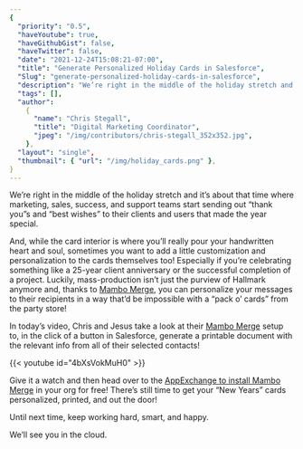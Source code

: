 ```yaml
---
{
  "priority": "0.5",
  "haveYoutube": true,
  "haveGithubGist": false,
  "haveTwitter": false,
  "date": "2021-12-24T15:08:21-07:00",
  "title": "Generate Personalized Holiday Cards in Salesforce",
  "Slug": "generate-personalized-holiday-cards-in-salesforce",
  "description": "We’re right in the middle of the holiday stretch and it’s about that time where marketing, sales, success, and support teams start sending…",
  "tags": [],
  "author":
    {
      "name": "Chris Stegall",
      "title": "Digital Marketing Coordinator",
      "jpeg": "/img/contributors/chris-stegall_352x352.jpg",
    },
  "layout": "single",
  "thumbnail": { "url": "/img/holiday_cards.png" },
}
---
```


We’re right in the middle of the holiday stretch and it’s about that time where marketing, sales, success, and support teams start sending out “thank you”s and “best wishes” to their clients and users that made the year special.

And, while the card interior is where you’ll really pour your handwritten heart and soul, sometimes you want to add a little customization and personalization to the cards themselves too! Especially if you’re celebrating something like a 25-year client anniversary or the successful completion of a project. Luckily, mass-production isn’t just the purview of Hallmark anymore and, thanks to [Mambo Merge](https://www.mambomerge.com/), you can personalize your messages to their recipients in a way that’d be impossible with a “pack o’ cards” from the party store!

In today’s video, Chris and Jesus take a look at their [Mambo Merge](https://www.mambomerge.com/) setup to, in the click of a button in Salesforce, generate a printable document with the relevant info from all of their selected contacts!

{{< youtube id="4bXsVokMuH0" >}}

Give it a watch and then head over to the [AppExchange to install Mambo Merge](https://appexchange.salesforce.com/appxListingDetail?listingId=a0N3u00000MBinOEAT) in your org for free! There’s still time to get your “New Years” cards personalized, printed, and out the door!

Until next time, keep working hard, smart, and happy.

We’ll see you in the cloud.
